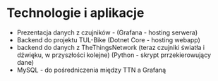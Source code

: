 # Technologie i aplikacje
* Prezentacja danych z czujników - (Grafana - hosting serwera)
* Backend do projektu TUL-Bike (Dotnet Core - hosting webapp)
* backend do danych z TheThingsNetwork (teraz czujniki światła i dźwięku, w przyszłości kolejne) (Python - skrypt prrzekierowujący dane)
* MySQL - do pośredniczenia między TTN a Grafaną
